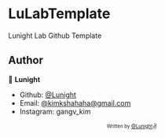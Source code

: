 <div align=right>
	
</div>

# LuLabTemplate
Lunight Lab Github Template


## Author

👤 **Lunight**

- Github: [@Lunight](https://github.com/LunightLab)
- Email: [@kimkshahaha@gmail.com](kimkshahaha@gmail.com)
- Instagram: gangv_kim

<div align="center">

<sub><sup>Written by <a href="https://github.com/LunightLab">@Lunight</a></sup></sub><small>✌</small>

</div>

